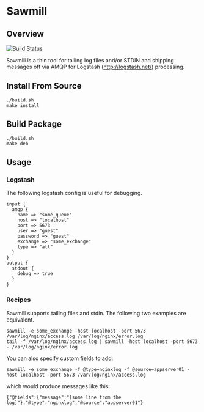 # Sawmill

## Overview

[![Build Status](https://secure.travis-ci.org/jbussdieker/sawmill.png)](http://travis-ci.org/jbussdieker/sawmill)

Sawmill is a thin tool for tailing log files and/or STDIN and shipping messages off via AMQP for Logstash (http://logstash.net/) processing.

## Install From Source

`````
./build.sh
make install
`````

## Build Package

`````
./build.sh
make deb
`````

## Usage

### Logstash

The following logstash config is useful for debugging.

`````
input {
  amqp {
    name => "some_queue"
    host => "localhost"
    port => 5673
    user => "guest"
    password => "guest"
    exchange => "some_exchange"
    type => "all"
  }
}
output {
  stdout {
    debug => true
  }
}
`````

### Recipes

Sawmill supports tailing files and stdin. The following two examples are equivalent.

`````
sawmill -e some_exchange -host localhost -port 5673 /var/log/nginx/access.log /var/log/nginx/error.log
tail -f /var/log/nginx/access.log | sawmill -host localhost -port 5673 - /var/log/nginx/error.log
`````

You can also specify custom fields to add:

`````
sawmill -e some_exchange -f @type=nginxlog -f @source=appserver01 -host localhost -port 5673 /var/log/nginx/access.log
`````

which would produce messages like this:

`````
{"@fields":{"message":"[some line from the log]"},"@type":"nginxlog","@source":"appserver01"}
`````
